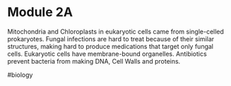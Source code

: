 # Module 2A
Mitochondria and Chloroplasts in eukaryotic cells came from single-celled prokaryotes.
Fungal infections are hard to treat because of their similar structures, making hard to produce medications that target only fungal cells.
Eukaryotic cells have membrane-bound organelles.
Antibiotics prevent bacteria from making DNA, Cell Walls and proteins.

#biology
